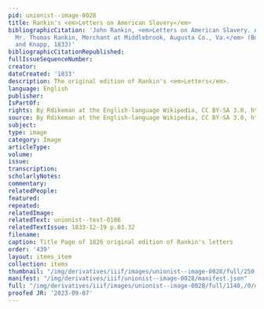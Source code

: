 ```yaml
---
pid: unionist--image-0028
title: Rankin's <em>Letters on American Slavery</em>
bibliographicCitation: 'John Rankin, <em>Letters on American Slavery. Addressed to
  Mr. Thomas Rankin, Merchant at Middlebrook, Augusta Co., Va.</em> (Boston: Garrison
  and Knapp, 1833)'
bibliographicCitationRepublished: 
fullIssueSequenceNumber: 
creator: 
dateCreated: '1833'
description: The original edition of Rankin's <em>Letters</em>.
language: English
publisher: 
IsPartOf: 
rights: By Rdikeman at the English-language Wikipedia, CC BY-SA 3.0, https://commons.wikimedia.org/w/index.php?curid=13358329
source: By Rdikeman at the English-language Wikipedia, CC BY-SA 3.0, https://commons.wikimedia.org/w/index.php?curid=13358329
subject: 
type: image
category: Image
articleType: 
volume: 
issue: 
transcription: 
scholarlyNotes: 
commentary: 
relatedPeople: 
featured: 
repeated: 
relatedImage: 
relatedText: unionist--text-0186
relatedTextIssue: 1833-12-19 p.03.32
filename: 
caption: Title Page of 1826 original edition of Rankin's letters
order: '439'
layout: items_item
collection: items
thumbnail: "/img/derivatives/iiif/images/unionist--image-0028/full/250,/0/default.jpg"
manifest: "/img/derivatives/iiif/unionist--image-0028/manifest.json"
full: "/img/derivatives/iiif/images/unionist--image-0028/full/1140,/0/default.jpg"
proofed JR: '2023-09-07'
---
```

